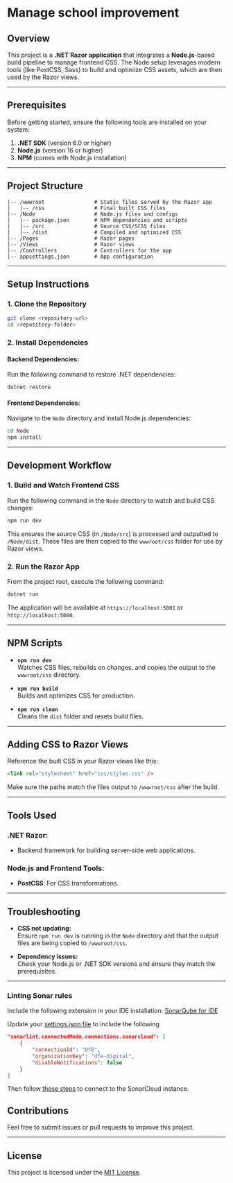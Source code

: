 
# Manage school improvement

## Overview

This project is a **.NET Razor application** that integrates a **Node.js**-based build pipeline to manage frontend CSS. The Node setup leverages modern tools (like PostCSS, Sass) to build and optimize CSS assets, which are then used by the Razor views.

---

## Prerequisites

Before getting started, ensure the following tools are installed on your system:

1. **.NET SDK** (version 6.0 or higher)
2. **Node.js** (version 16 or higher)
3. **NPM** (comes with Node.js installation)

---

## Project Structure

```plaintext
|-- /wwwroot                # Static files served by the Razor app
|   |-- /css                # Final built CSS files
|-- /Node                   # Node.js files and configs
|   |-- package.json        # NPM dependencies and scripts
|   |-- /src                # Source CSS/SCSS files
|   |-- /dist               # Compiled and optimized CSS
|-- /Pages                  # Razor pages
|-- /Views                  # Razor views
|-- /Controllers            # Controllers for the app
|-- appsettings.json        # App configuration
```

---

## Setup Instructions

### 1. Clone the Repository

```bash
git clone <repository-url>
cd <repository-folder>
```

### 2. Install Dependencies

#### Backend Dependencies:
Run the following command to restore .NET dependencies:
```bash
dotnet restore
```

#### Frontend Dependencies:
Navigate to the `Node` directory and install Node.js dependencies:
```bash
cd Node
npm install
```

---

## Development Workflow

### 1. Build and Watch Frontend CSS

Run the following command in the `Node` directory to watch and build CSS changes:
```bash
npm run dev
```

This ensures the source CSS (in `/Node/src`) is processed and outputted to `/Node/dist`. These files are then copied to the `wwwroot/css` folder for use by Razor views.

### 2. Run the Razor App

From the project root, execute the following command:
```bash
dotnet run
```

The application will be available at `https://localhost:5001` or `http://localhost:5000`.

---

## NPM Scripts

- **`npm run dev`**  
  Watches CSS files, rebuilds on changes, and copies the output to the `wwwroot/css` directory.

- **`npm run build`**  
  Builds and optimizes CSS for production.

- **`npm run clean`**  
  Cleans the `dist` folder and resets build files.

---

## Adding CSS to Razor Views

Reference the built CSS in your Razor views like this:

```html
<link rel="stylesheet" href="css/styles.css" />
```

Make sure the paths match the files output to `/wwwroot/css` after the build.

---

## Tools Used

### .NET Razor:
- Backend framework for building server-side web applications.

### Node.js and Frontend Tools:
- **PostCSS**: For CSS transformations.

---

## Troubleshooting

- **CSS not updating:**  
  Ensure `npm run dev` is running in the `Node` directory and that the output files are being copied to `/wwwroot/css`.

- **Dependency issues:**  
  Check your Node.js or .NET SDK versions and ensure they match the prerequisites.

---

### Linting Sonar rules

Include the following extension in your IDE installation: [SonarQube for IDE](https://marketplace.visualstudio.com/items?itemName=SonarSource.sonarlint-vscode)

Update your [settings.json file](https://code.visualstudio.com/docs/getstarted/settings#_settings-json-file) to include the following

```json
"sonarlint.connectedMode.connections.sonarcloud": [   
    {
        "connectionId": "DfE",
        "organizationKey": "dfe-digital",
        "disableNotifications": false
    }   
]
```

Then follow [these steps](https://youtu.be/m8sAdYCIWhY) to connect to the SonarCloud instance.

## Contributions

Feel free to submit issues or pull requests to improve this project. 

---

## License

This project is licensed under the [MIT License](LICENSE).
